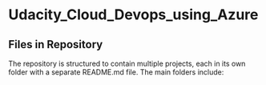 # Udacity_Cloud_Devops_using_Azure

## Files in Repository 
The repository is structured to contain multiple projects, each in its own folder with a separate README.md file. The main folders include:

